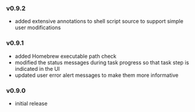 ### v0.9.2

- added extensive annotations to shell script source to support simple user modifications

### v0.9.1

- added Homebrew executable path check
- modified the status messages during task progress so that task step is indicated in the UI
- updated user error alert messages to make them more informative

### v0.9.0

- initial release
